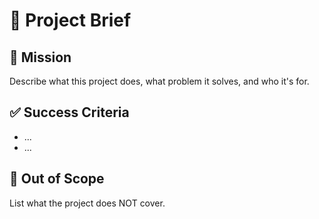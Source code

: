 # 📘 Project Brief

## 🎯 Mission
Describe what this project does, what problem it solves, and who it's for.

## ✅ Success Criteria
- ...
- ...

## 🚫 Out of Scope
List what the project does NOT cover.
